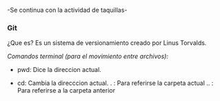 -Se continua con la actividad de taquillas-

### Git

¿Que es? Es un sistema de versionamiento creado por Linus Torvalds.


*Comandos terminal (para el movimiento entre archivos):*

- pwd: Dice la direccion actual.

- cd: Cambia la direcccion actual.
    . : Para referirse la carpeta actual
    .. : Para referirse a la carpeta anterior

